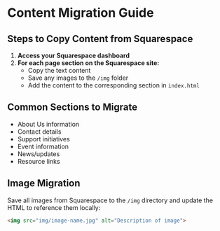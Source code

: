 # Content Migration Guide

## Steps to Copy Content from Squarespace

1. **Access your Squarespace dashboard**
2. **For each page section on the Squarespace site:**
   - Copy the text content
   - Save any images to the `/img` folder
   - Add the content to the corresponding section in `index.html`

## Common Sections to Migrate
- About Us information
- Contact details
- Support initiatives
- Event information
- News/updates
- Resource links

## Image Migration
Save all images from Squarespace to the `/img` directory and update the HTML to reference them locally:

```html
<img src="img/image-name.jpg" alt="Description of image">
```